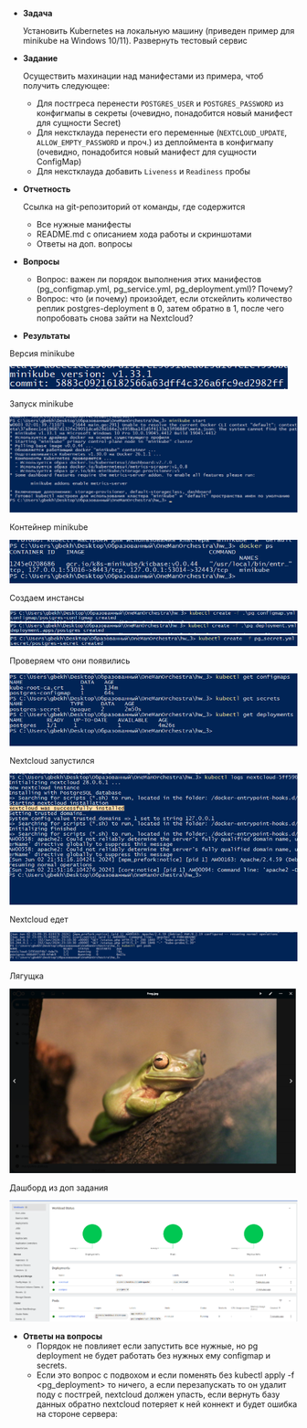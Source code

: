 - **Задача**
    
    Установить Kubernetes на локальную машину (приведен пример для minikube на Windows 10/11). Развернуть тестовый сервис

- **Задание**
    
    Осуществить махинации над манифестами из примера, чтоб получить следующее:
    
    - Для постгреса перенести `POSTGRES_USER` и `POSTGRES_PASSWORD` из конфигмапы в секреты (очевидно, понадобится новый манифест для сущности Secret)
    - Для некстклауда перенести его переменные (`NEXTCLOUD_UPDATE`, `ALLOW_EMPTY_PASSWORD` и проч.) из деплоймента в конфигмапу (очевидно, понадобится новый манифест для сущности ConfigMap)
    - Для некстклауда добавить `Liveness` и `Readiness` пробы
 
- **Отчетность**
  
  Ссылка на git-репозиторий от команды, где содержится
  
  - Все нужные манифесты
  - README.md с описанием хода работы и скриншотами
  - Ответы на доп. вопросы
 
- **Вопросы**
  - Вопрос: важен ли порядок выполнения этих манифестов (pg_configmap.yml, pg_service.yml, pg_deployment.yml)? Почему?
  - Вопрос: что (и почему) произойдет, если отскейлить количество реплик postgres-deployment в 0, затем обратно в 1, после чего попробовать снова зайти на Nextcloud?


- **Результаты**

Версия minikube

![1](./assets/Version.PNG)

Запуск minikube

![2](./assets/Start.PNG)

Контейнер minikube

![3](./assets/Container_exist.PNG)

Создаем инстансы

![4](./assets/Pg_configmap.PNG)
![5](./assets/Pg_deployment.PNG)
![6](./assets/Pg_secret.PNG)

Проверяем что они появились

![7](./assets/Get.PNG)

Nextcloud запустился

![8](./assets/Nextcloud.PNG)

Nextcloud едет

![9](./assets/NextcloudWorking.PNG)

Лягущка

![10](./assets/nextcloud_frog.PNG)

Дашборд из доп задания

![11](./assets/Dash.PNG)

- **Ответы на вопросы**
  - Порядок не повлияет если запустить все нужные, но pg deployment не будет работать без нужных ему configmap и secrets.
  - Если это вопрос с подвохом и если поменять без kubectl apply -f <pg_deployment> то ничего, а если перезапускать то он удалит поду с постгрей, nextcloud должен упасть, если вернуть базу данных обратно nextcloud потеряет к ней коннект и будет ошибка на стороне сервера:
